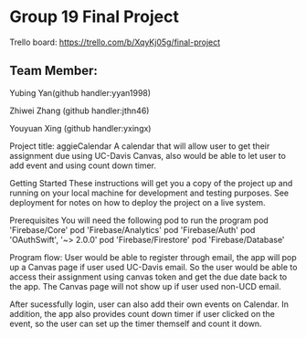 # Group 19 Final Project
Trello board: https://trello.com/b/XqyKj05g/final-project

## Team Member:

Yubing Yan(github handler:yyan1998)

Zhiwei Zhang (github handler:jthn46)

Youyuan Xing (github handler:yxingx)

Project title: aggieCalendar
A calendar that will allow user to get their assignment due using UC-Davis Canvas, also would be able to let user to add event and using count down timer.

Getting Started
These instructions will get you a copy of the project up and running on your local machine for development and testing purposes. See deployment for notes on how to deploy the project on a live system.

Prerequisites
You will need the following pod to run the program
pod 'Firebase/Core'
 pod 'Firebase/Analytics'
 pod 'Firebase/Auth'
 pod 'OAuthSwift', '~> 2.0.0'
 pod 'Firebase/Firestore'
 pod 'Firebase/Database'
 
 Program flow:
 User would be able to register through email, the app will pop up a Canvas page if user used UC-Davis email. So the user would be able to access their assignment using canvas token and get the due date back to the app. The Canvas page will not show up if user used non-UCD email.
 
 After sucessfully login, user can also add their own events on Calendar. In addition, the app also provides count down timer if user clicked on the event, so the user can set up the timer themself and count it down.
 
